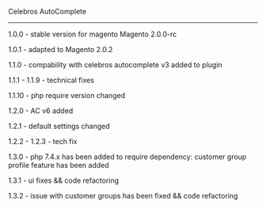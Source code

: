 Celebros AutoComplete

------------------------

1.0.0 - stable version for magento Magento 2.0.0-rc

1.0.1 - adapted to Magento 2.0.2

1.1.0 - compability with celebros autocomplete v3 added to plugin

1.1.1 - 1.1.9 - technical fixes

1.1.10 - php require version changed

1.2.0 - AC v6 added

1.2.1 - default settings changed

1.2.2 - 1.2.3 - tech fix

1.3.0 - php 7.4.x has been added to require dependency: customer group profile feature has been added

1.3.1 - ui fixes && code refactoring

1.3.2 - issue with customer groups has been fixed && code refactoring
